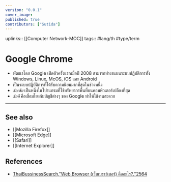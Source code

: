 ```yaml
---
version: "0.0.1"
cover_image: 
published: true
contributors: ["Sutida"]
---
```

uplinks::  [[Computer Network-MOC]]
tags:: #lang/th #type/term

# Google Chrome
- พัฒนาโดย Google เปิดตัวครั้งแรกเมื่อปี 2008 สามารถทำงานบนระบบปฏิบัติการทั้ง Windows, Linux, McOS, iOS และ Android 
- เป็นระบบปฏิบัติการที่ได้รับความนิยมมากที่สุดในช่วงหนึ่ง
- *ข้อเสีย* เป็นหนึ่งในโปรแกรมที่ใช้ทรัพยากรพื้นที่บนคอมพิวเตอร์เปลืองที่สุด 
- *ข้อดี* คือเชื่อมโยงกับบัญชีต่างๆ ของ Google ทำให้ใช้งานสะดวก
---
## See also
- [[Mozilla Firefox]]
- [[Microsoft Edge]]
- [[Safari]]
- [[Internet Explorer]]
## References
- [ThaiBussinessSearch,"Web Browser (เว็บเบราว์เซอร์) คืออะไร?,"2564](https://www.thaibusinesssearch.com/marketing/web-browser/) 
